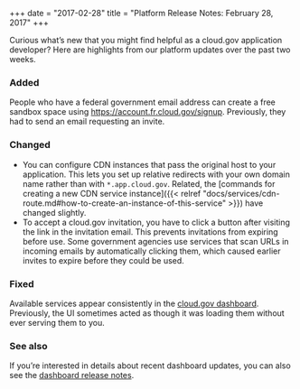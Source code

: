+++
date = "2017-02-28"
title = "Platform Release Notes: February 28, 2017"
+++

Curious what’s new that you might find helpful as a cloud.gov application developer? Here are highlights from our platform updates over the past two weeks.

<!--more-->

### Added
People who have a federal government email address can create a free sandbox space using https://account.fr.cloud.gov/signup. Previously, they had to send an email requesting an invite.

### Changed
- You can configure CDN instances that pass the original host to your application. This lets you set up relative redirects with your own domain name rather than with `*.app.cloud.gov`. Related, the [commands for creating a new CDN service instance]({{< relref "docs/services/cdn-route.md#how-to-create-an-instance-of-this-service" >}}) have changed slightly.
- To accept a cloud.gov invitation, you have to click a button after visiting the link in the invitation email. This prevents invitations from expiring before use. Some government agencies use services that scan URLs in incoming emails by automatically clicking them, which caused earlier invites to expire before they could be used.

### Fixed
Available services appear consistently in the [cloud.gov dashboard](https://dashboard.fr.cloud.gov). Previously, the UI sometimes acted as though it was loading them without ever serving them to you.

### See also
If you’re interested in details about recent dashboard updates, you can also see the [dashboard release notes](https://github.com/18F/cg-dashboard/releases).
